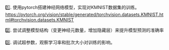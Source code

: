 1️⃣. 使用pytorch搭建神经网络模型，实现对KMNIST数据集的训练。
https://pytorch.org/vision/stable/generated/torchvision.datasets.KMNIST.html#torchvision.datasets.KMNIST

2️⃣. 尝试调整模型结构（变更神经元数量，增加隐藏层）来提升模型预测的准确率

3️⃣. 调试超参数，观察学习率和批次大小对训练的影响。